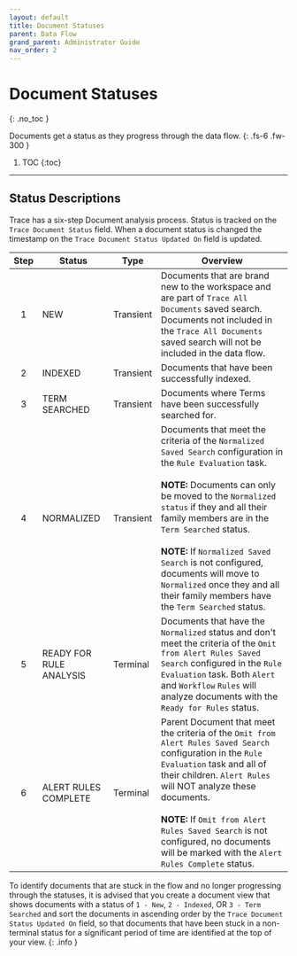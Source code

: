 ```yaml
---
layout: default
title: Document Statuses
parent: Data Flow
grand_parent: Administrator Guide
nav_order: 2
---
```


# Document Statuses
{: .no_toc }


Documents get a status as they progress through the data flow.
{: .fs-6 .fw-300 }

1. TOC
{:toc}

---

## Status Descriptions
Trace has a six-step Document analysis process. Status is tracked on the `Trace Document Status` field. When a document status is changed the timestamp on the `Trace Document Status Updated On` field is updated.

| Step | Status                 |  Type        | Overview                                                    |
| :--: | ----------------------- |------------|------------------------------------------------------------ |
|  1   | NEW                     | Transient  | Documents that are brand new to the workspace and are part of `Trace All Documents` saved search. Documents not included in the `Trace All Documents` saved search will not be included in the data flow. |
|  2   | INDEXED                 | Transient  | Documents that have been successfully indexed. |
|  3   | TERM SEARCHED           | Transient  | Documents where Terms have been successfully searched for. |
|  4   | NORMALIZED              | Transient  | Documents that meet the criteria of the `Normalized Saved Search` configuration in the `Rule Evaluation` task. <br/><br/>**NOTE:** Documents can only be moved to the `Normalized status` if they and all their family members are in the `Term Searched` status.<br/><br/>**NOTE:** If `Normalized Saved Search` is not configured, documents will move to `Normalized` once they and all their family members have the `Term Searched` status. |
|  5   | READY FOR RULE ANALYSIS | Terminal   | Documents that have the `Normalized` status and don't meet the criteria of the `Omit from Alert Rules Saved Search` configured in the `Rule Evaluation` task. Both `Alert` and `Workflow` `Rules` will analyze documents with the `Ready for Rules` status. |
|  6   | ALERT RULES COMPLETE    | Terminal   |Parent Document that meet the criteria of the `Omit from Alert Rules Saved Search` configuration in the `Rule Evaluation` task and all of their children. `Alert Rules` will NOT analyze these documents. <br/><br/>**NOTE:** If ``Omit from Alert Rules Saved Search`` is not configured, no documents will be marked with the `Alert Rules Complete` status. |

To identify documents that are stuck in the flow and no longer progressing through the statuses, it is advised that you create a document view that shows documents with a status of  `1 - New`, `2 - Indexed`, OR `3 - Term Searched` and sort the documents in ascending order by the `Trace Document Status Updated On` field, so that documents that have been stuck in a non-terminal status for a significant period of time are identified at the top of your view.
{: .info }
